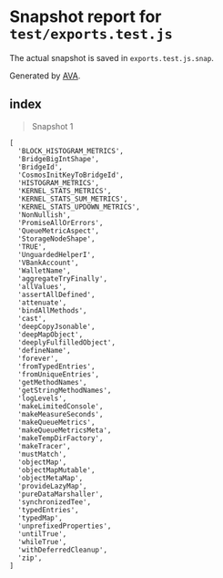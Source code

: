 # Snapshot report for `test/exports.test.js`

The actual snapshot is saved in `exports.test.js.snap`.

Generated by [AVA](https://avajs.dev).

## index

> Snapshot 1

    [
      'BLOCK_HISTOGRAM_METRICS',
      'BridgeBigIntShape',
      'BridgeId',
      'CosmosInitKeyToBridgeId',
      'HISTOGRAM_METRICS',
      'KERNEL_STATS_METRICS',
      'KERNEL_STATS_SUM_METRICS',
      'KERNEL_STATS_UPDOWN_METRICS',
      'NonNullish',
      'PromiseAllOrErrors',
      'QueueMetricAspect',
      'StorageNodeShape',
      'TRUE',
      'UnguardedHelperI',
      'VBankAccount',
      'WalletName',
      'aggregateTryFinally',
      'allValues',
      'assertAllDefined',
      'attenuate',
      'bindAllMethods',
      'cast',
      'deepCopyJsonable',
      'deepMapObject',
      'deeplyFulfilledObject',
      'defineName',
      'forever',
      'fromTypedEntries',
      'fromUniqueEntries',
      'getMethodNames',
      'getStringMethodNames',
      'logLevels',
      'makeLimitedConsole',
      'makeMeasureSeconds',
      'makeQueueMetrics',
      'makeQueueMetricsMeta',
      'makeTempDirFactory',
      'makeTracer',
      'mustMatch',
      'objectMap',
      'objectMapMutable',
      'objectMetaMap',
      'provideLazyMap',
      'pureDataMarshaller',
      'synchronizedTee',
      'typedEntries',
      'typedMap',
      'unprefixedProperties',
      'untilTrue',
      'whileTrue',
      'withDeferredCleanup',
      'zip',
    ]

